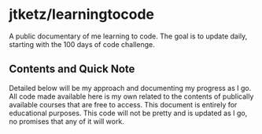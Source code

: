 # jtketz/learningtocode
A public documentary of me learning to code.
The goal is to update daily, starting with the 100 days of code challenge. 

## Contents and Quick Note
Detailed below will be my approach and documenting my progress as I go. 
All code made available here is my own related to the contents of publically available courses that are free to access.
This document is entirely for educational purposes. 
This code will not be pretty and is updated as I go, no promises that any of it will work. 
